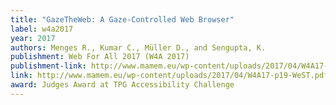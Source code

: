 ```yaml
---
title: "GazeTheWeb: A Gaze-Controlled Web Browser"
label: w4a2017
year: 2017
authors: Menges R., Kumar C., Müller D., and Sengupta, K.
publishment: Web For All 2017 (W4A 2017)
publishment-link: http://www.mamem.eu/wp-content/uploads/2017/04/W4A17-p19-WeST.pdf
link: http://www.mamem.eu/wp-content/uploads/2017/04/W4A17-p19-WeST.pdf
award: Judges Award at TPG Accessibility Challenge
---
```

